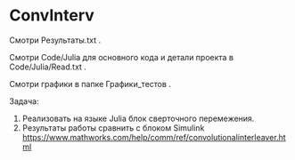 # ConvInterv
Смотри Результаты.txt .

Смотри Code/Julia для основного кода и детали проекта в Code/Julia/Read.txt .

Смотри графики в папке Графики_тестов .

Задача: <br>
1. Реализовать на языке Julia блок сверточного перемежения. <br>
2. Результаты работы сравнить с блоком Simulink https://www.mathworks.com/help/comm/ref/convolutionalinterleaver.html <br>
